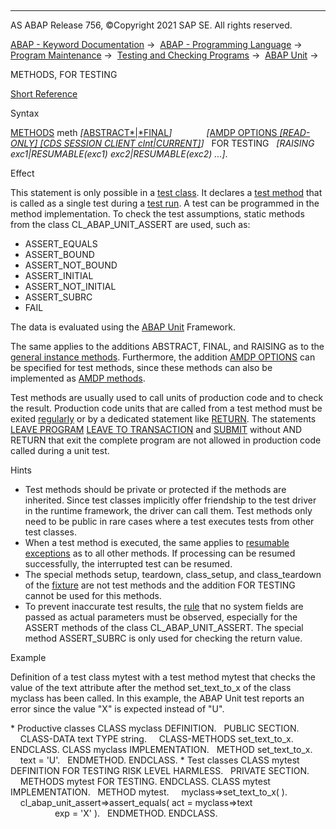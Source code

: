   

* * *

AS ABAP Release 756, ©Copyright 2021 SAP SE. All rights reserved.

[ABAP - Keyword Documentation](https://help.sap.com/doc/abapdocu_756_index_htm/7.56/en-US/abenabap.htm) →  [ABAP - Programming Language](https://help.sap.com/doc/abapdocu_756_index_htm/7.56/en-US/abenabap_reference.htm) →  [Program Maintenance](https://help.sap.com/doc/abapdocu_756_index_htm/7.56/en-US/abenprogram_editing.htm) →  [Testing and Checking Programs](https://help.sap.com/doc/abapdocu_756_index_htm/7.56/en-US/abenabap_tests.htm) →  [ABAP Unit](https://help.sap.com/doc/abapdocu_756_index_htm/7.56/en-US/abenabap_unit.htm) → 

METHODS, FOR TESTING

[Short Reference](https://help.sap.com/doc/abapdocu_756_index_htm/7.56/en-US/abapmethods_testing_shortref.htm)

Syntax

[METHODS](https://help.sap.com/doc/abapdocu_756_index_htm/7.56/en-US/abapmethods.htm) meth *\[*[ABSTRACT*|*FINAL](https://help.sap.com/doc/abapdocu_756_index_htm/7.56/en-US/abapmethods_abstract_final.htm)*\]*
             *\[*[AMDP OPTIONS *\[*READ-ONLY*\]* *\[*CDS SESSION CLIENT clnt*|*CURRENT*\]*](https://help.sap.com/doc/abapdocu_756_index_htm/7.56/en-US/abapmethods_amdp_options.htm)*\]*
  FOR TESTING
  *\[*RAISING exc1*|*RESUMABLE(exc1) exc2*|*RESUMABLE(exc2) ...*\]*.

Effect

This statement is only possible in a [test class](https://help.sap.com/doc/abapdocu_756_index_htm/7.56/en-US/abentest_class_glosry.htm "Glossary Entry"). It declares a [test method](https://help.sap.com/doc/abapdocu_756_index_htm/7.56/en-US/abentest_method_glosry.htm "Glossary Entry") that is called as a single test during a [test run](https://help.sap.com/doc/abapdocu_756_index_htm/7.56/en-US/abentest_run_glosry.htm "Glossary Entry"). A test can be programmed in the method implementation. To check the test assumptions, static methods from the class CL\_ABAP\_UNIT\_ASSERT are used, such as:

-   ASSERT\_EQUALS
-   ASSERT\_BOUND
-   ASSERT\_NOT\_BOUND
-   ASSERT\_INITIAL
-   ASSERT\_NOT\_INITIAL
-   ASSERT\_SUBRC
-   FAIL

The data is evaluated using the [ABAP Unit](https://help.sap.com/doc/abapdocu_756_index_htm/7.56/en-US/abenabap_unit_glosry.htm "Glossary Entry") Framework.

The same applies to the additions ABSTRACT, FINAL, and RAISING as to the [general instance methods](https://help.sap.com/doc/abapdocu_756_index_htm/7.56/en-US/abapmethods_general.htm). Furthermore, the addition [AMDP OPTIONS](https://help.sap.com/doc/abapdocu_756_index_htm/7.56/en-US/abapmethods_amdp_options.htm) can be specified for test methods, since these methods can also be implemented as [AMDP methods](https://help.sap.com/doc/abapdocu_756_index_htm/7.56/en-US/abenamdp_method_glosry.htm "Glossary Entry").

Test methods are usually used to call units of production code and to check the result. Production code units that are called from a test method must be exited [regularly](https://help.sap.com/doc/abapdocu_756_index_htm/7.56/en-US/abenend_processing_blocks.htm) or by a dedicated statement like [RETURN](https://help.sap.com/doc/abapdocu_756_index_htm/7.56/en-US/abapreturn.htm). The statements [LEAVE PROGRAM](https://help.sap.com/doc/abapdocu_756_index_htm/7.56/en-US/abapleave_program.htm) [LEAVE TO TRANSACTION](https://help.sap.com/doc/abapdocu_756_index_htm/7.56/en-US/abapleave_to_transaction.htm) and [SUBMIT](https://help.sap.com/doc/abapdocu_756_index_htm/7.56/en-US/abapsubmit.htm) without AND RETURN that exit the complete program are not allowed in production code called during a unit test.

Hints

-   Test methods should be private or protected if the methods are inherited. Since test classes implicitly offer friendship to the test driver in the runtime framework, the driver can call them. Test methods only need to be public in rare cases where a test executes tests from other test classes.
-   When a test method is executed, the same applies to [resumable exceptions](https://help.sap.com/doc/abapdocu_756_index_htm/7.56/en-US/abenresumable_exception_glosry.htm "Glossary Entry") as to all other methods. If processing can be resumed successfully, the interrupted test can be resumed.
-   The special methods setup, teardown, class\_setup, and class\_teardown of the [fixture](https://help.sap.com/doc/abapdocu_756_index_htm/7.56/en-US/abenfixture_glosry.htm "Glossary Entry") are not test methods and the addition FOR TESTING cannot be used for this methods.
-   To prevent inaccurate test results, the [rule](https://help.sap.com/doc/abapdocu_756_index_htm/7.56/en-US/abenuse_actual_parameters_guidl.htm "Guideline") that no system fields are passed as actual parameters must be observed, especially for the ASSERT methods of the class CL\_ABAP\_UNIT\_ASSERT. The special method ASSERT\_SUBRC is only used for checking the return value.

Example

Definition of a test class mytest with a test method mytest that checks the value of the text attribute after the method set\_text\_to\_x of the class myclass has been called. In this example, the ABAP Unit test reports an error since the value "X" is expected instead of "U".

\* Productive classes
CLASS myclass DEFINITION.
  PUBLIC SECTION.
    CLASS-DATA text TYPE string.
    CLASS-METHODS set\_text\_to\_x.
ENDCLASS.
CLASS myclass IMPLEMENTATION.
  METHOD set\_text\_to\_x.
    text = 'U'.
  ENDMETHOD.
ENDCLASS.
\* Test classes
CLASS mytest DEFINITION FOR TESTING RISK LEVEL HARMLESS.
  PRIVATE SECTION.
    METHODS mytest FOR TESTING.
ENDCLASS.
CLASS mytest IMPLEMENTATION.
  METHOD mytest.
    myclass=>set\_text\_to\_x( ).
    cl\_abap\_unit\_assert=>assert\_equals( act = myclass=>text
                                        exp = 'X' ).
  ENDMETHOD.
ENDCLASS.
